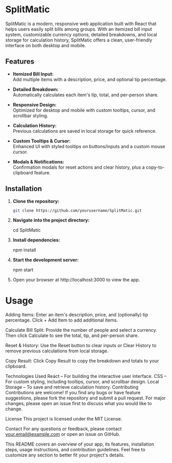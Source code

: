 # SplitMatic

SplitMatic is a modern, responsive web application built with React that helps users easily split bills among groups. With an itemized bill input system, customizable currency options, detailed breakdowns, and local storage for calculation history, SplitMatic offers a clean, user-friendly interface on both desktop and mobile.

## Features

- **Itemized Bill Input:**  
  Add multiple items with a description, price, and optional tip percentage.
  
- **Detailed Breakdown:**  
  Automatically calculates each item's tip, total, and per-person share.
  
- **Responsive Design:**  
  Optimized for desktop and mobile with custom tooltips, cursor, and scrollbar styling.
  
- **Calculation History:**  
  Previous calculations are saved in local storage for quick reference.
  
- **Custom Tooltips & Cursor:**  
  Enhanced UI with styled tooltips on buttons/inputs and a custom mouse cursor.
  
- **Modals & Notifications:**  
  Confirmation modals for reset actions and clear history, plus a copy-to-clipboard feature.

## Installation

1. **Clone the repository:**

   ```bash
   git clone https://github.com/yourusername/SplitMatic.git

2. **Navigate into the project directory:**

    cd SplitMatic

3. **Install dependencies:**

    npm install

4. **Start the development server:**

    npm start

5. Open your browser at http://localhost:3000 to view the app.

# Usage
Adding Items:
Enter an item's description, price, and (optionally) tip percentage. Click + Add Item to add additional items.

Calculate Bill Split:
Provide the number of people and select a currency. Then click Calculate to see the total, tip, and per-person share.

Reset & History:
Use the Reset button to clear inputs or Clear History to remove previous calculations from local storage.

Copy Result:
Click Copy Result to copy the breakdown and totals to your clipboard.

Technologies Used
React – For building the interactive user interface.
CSS – For custom styling, including tooltips, cursor, and scrollbar design.
Local Storage – To save and retrieve calculation history.
Contributing
Contributions are welcome! If you find any bugs or have feature suggestions, please fork the repository and submit a pull request. For major changes, please open an issue first to discuss what you would like to change.

License
This project is licensed under the MIT License.

Contact
For any questions or feedback, please contact your.email@example.com or open an issue on GitHub.

This README covers an overview of your app, its features, installation steps, usage instructions, and contribution guidelines. Feel free to customize any section to better fit your project's details.
